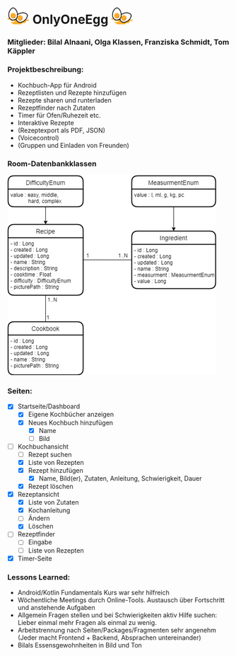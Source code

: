# <img src="egg.svg" alt="egg" width="50"/> OnlyOneEgg <img src="egg.svg" alt="egg" width="50"/>

### Mitglieder: Bilal Alnaani, Olga Klassen, Franziska Schmidt, Tom Käppler

### Projektbeschreibung:
- Kochbuch-App für Android
- Rezeptlisten und Rezepte hinzufügen
- Rezepte sharen und runterladen
- Rezeptfinder nach Zutaten
- Timer für Ofen/Ruhezeit etc.
- Interaktive Rezepte
- (Rezeptexport als PDF, JSON)
- (Voicecontrol)
- (Gruppen und Einladen von Freunden)

### Room-Datenbankklassen

![DatabaseSchema](PMEDatabaseSchema.png)

### Seiten:
- [x] Startseite/Dashboard
  - [x] Eigene Kochbücher anzeigen
  - [x] Neues Kochbuch hinzufügen
	  - [x] Name
    - [ ] Bild
- [ ] Kochbuchansicht
  - [ ] Rezept suchen
  - [x] Liste von Rezepten
  - [x] Rezept hinzufügen
  	- [x] Name, Bild(er), Zutaten, Anleitung, Schwierigkeit, Dauer
  - [x] Rezept löschen
- [x] Rezeptansicht
  - [x] Liste von Zutaten
  - [x] Kochanleitung
  - [ ] Ändern
  - [x] Löschen
- [ ] Rezeptfinder
  - [ ] Eingabe
  - [ ] Liste von Rezepten
- [x] Timer-Seite

### Lessons Learned:

- Android/Kotlin Fundamentals Kurs war sehr hilfreich
- Wöchentliche Meetings durch Online-Tools. Austausch über Fortschritt und anstehende Aufgaben 
- Allgemein Fragen stellen und bei Schwierigkeiten aktiv Hilfe suchen: Lieber einmal mehr Fragen als einmal zu wenig.
- Arbeitstrennung nach Seiten/Packages/Fragmenten sehr angenehm (Jeder macht Frontend + Backend, Absprachen untereinander)
- Bilals Essensgewohnheiten in Bild und Ton